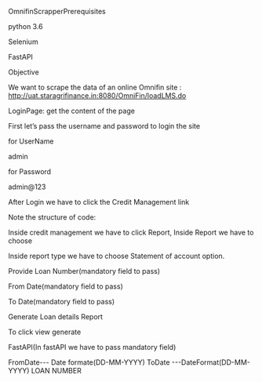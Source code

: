 OmnifinScrapperPrerequisites

python 3.6

Selenium

FastAPI

Objective

We want to scrape the data of an online Omnifin site : http://uat.staragrifinance.in:8080/OmniFin/loadLMS.do

LoginPage: get the content of the page

First let’s pass the username and password to login the site

for UserName

admin

for Password

admin@123

After Login we have to click the Credit Management link

Note the structure of  code:

Inside credit management we have to click Report, Inside Report we have to choose 

Inside report type we have to choose Statement of account option.

Provide Loan Number(mandatory field to pass)

From Date(mandatory field to pass)

To Date(mandatory field to pass)

Generate Loan details Report

To click view generate

FastAPI(In fastAPI we have to pass mandatory field)

FromDate---  Date formate(DD-MM-YYYY)
ToDate ---DateFormat(DD-MM-YYYY)
LOAN NUMBER
